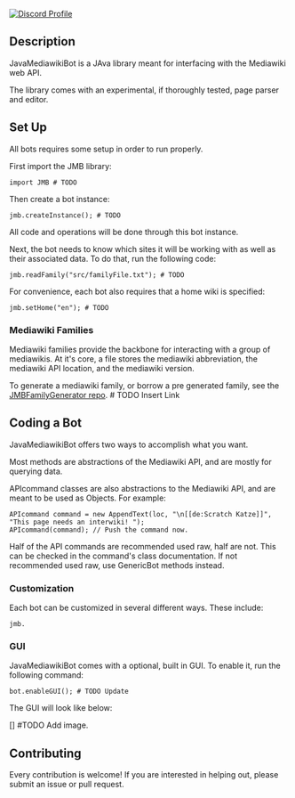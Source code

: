 [![Discord Profile](https://img.shields.io/badge/Discord-7289DA?style=for-the-badge&logo=discord&logoColor=white)](https://www.discordapp.com/users/244908008155512832)

## Description

JavaMediawikiBot is a JAva library meant for interfacing with the Mediawiki web API.

The library comes with an experimental, if thoroughly tested, page parser and editor.

## Set Up

All bots requires some setup in order to run properly.

First import the JMB library:

```
import JMB # TODO
```

Then create a bot instance:

```
jmb.createInstance(); # TODO
```

All code and operations will be done through this bot instance.

Next, the bot needs to know which sites it will be working with as well as their associated data. To do that, run the following code:

```
jmb.readFamily("src/familyFile.txt"); # TODO
```

For convenience, each bot also requires that a home wiki is specified:

```
jmb.setHome("en"); # TODO
```

### Mediawiki Families

Mediawiki families provide the backbone for interacting with a group of mediawikis. At it's core, a file stores the mediawiki abbreviation, the mediawiki API location, and the mediawiki version.


To generate a mediawiki family, or borrow a pre generated family, see the [JMBFamilyGenerator repo](). # TODO Insert Link

## Coding a Bot

JavaMediawikiBot offers two ways to accomplish what you want.

Most methods are abstractions of the Mediawiki API, and are mostly for querying data.

APIcommand classes are also abstractions to the Mediawiki API, and are meant to be used as
Objects. For example:

```
APIcommand command = new AppendText(loc, "\n[[de:Scratch Katze]]", "This page needs an interwiki! ");
APIcommand(command); // Push the command now.
```

Half of the API commands are recommended used raw, half are not. This can be checked in the command's class documentation. If not recommended used raw, use GenericBot methods instead.

### Customization

Each bot can be customized in several different ways. These include:

```
jmb.
```

### GUI

JavaMediawikiBot comes with a optional, built in GUI. To enable it, run the following command:

```
bot.enableGUI(); # TODO Update
```

The GUI will look like below:

[] #TODO Add image.

## Contributing

Every contribution is welcome! If you are interested in helping out, please submit an issue or pull request.